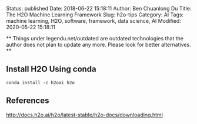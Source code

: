 Status: published
Date: 2018-06-22 15:18:11
Author: Ben Chuanlong Du
Title: The H2O Machine Learning Framework
Slug: h2o-tips
Category: AI
Tags: machine learning, H2O, software, framework, data science, AI
Modified: 2020-05-22 15:18:11

**
Things under legendu.net/outdated are outdated technologies 
that the author does not plan to update any more. 
Please look for better alternatives.
**

## Install H2O Using conda 

    conda install -c h2oai h2o

## References

http://docs.h2o.ai/h2o/latest-stable/h2o-docs/downloading.html
